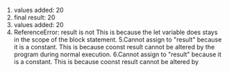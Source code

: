 1. values added: 20
2. final result: 20
3. values added: 20
4.  ReferenceError: result is not 
    This is because the let variable does stays in the  scope of the block statement.
5.Cannot assign to "result" because it is a constant. This is because coonst result cannot be altered by the program during normal execution.
6.Cannot assign to "result" because it is a constant. This is because coonst result cannot be altered by 

